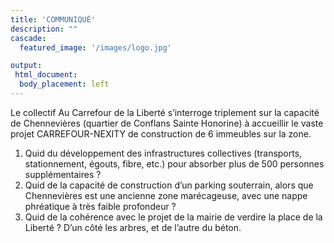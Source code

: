 ```yaml
---
title: 'COMMUNIQUÉ'
description: ""
cascade:
  featured_image: '/images/logo.jpg'

output:
 html_document:
  body_placement: left
---
```

Le collectif Au Carrefour de la Liberté s’interroge triplement sur la capacité de Chennevières (quartier de Conflans Sainte Honorine) à accueillir le vaste projet CARREFOUR-NEXITY de construction de 6 immeubles sur la zone.
1. Quid du développement des infrastructures collectives (transports, stationnement, égouts, fibre, etc.) pour absorber plus de 500 personnes supplémentaires ?
2. Quid de la capacité de construction d’un parking souterrain, alors que Chennevières est une ancienne zone marécageuse, avec une nappe phréatique à très faible profondeur ?
3. Quid de la cohérence avec le projet de la mairie de verdire la place de la Liberté ? D’un côté les arbres, et de l’autre du béton.
